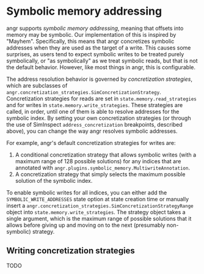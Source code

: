 # Symbolic memory addressing

angr supports *symbolic memory addressing*, meaning that offsets into memory may be symbolic.
Our implementation of this is inspired by "Mayhem".
Specifically, this means that angr concretizes symbolic addresses when they are used as the target of a write.
This causes some surprises, as users tend to expect symbolic writes to be treated purely symbolically, or "as symbolically" as we treat symbolic reads, but that is not the default behavior.
However, like most things in angr, this is configurable.

The address resolution behavior is governed by *concretization strategies*, which are subclasses of `angr.concretization_strategies.SimConcretizationStrategy`.
Concretization strategies for reads are set in `state.memory.read_strategies` and for writes in `state.memory.write_strategies`.
These strategies are called, in order, until one of them is able to resolve addresses for the symbolic index.
By setting your own concretization strategies (or through the use of SimInspect `address_concretization` breakpoints, described above), you can change the way angr resolves symbolic addresses.

For example, angr's default concretization strategies for writes are:

1. A conditional concretization strategy that allows symbolic writes (with a maximum range of 128 possible solutions) for any indices that are annotated with `angr.plugins.symbolic_memory.MultiwriteAnnotation`.
2. A concretization strategy that simply selects the maximum possible solution of the symbolic index.

To enable symbolic writes for all indices, you can either add the `SYMBOLIC_WRITE_ADDRESSES` state option at state creation time or manually insert a `angr.concretization_strategies.SimConcretizationStrategyRange` object into `state.memory.write_strategies`.
The strategy object takes a single argument, which is the maximum range of possible solutions that it allows before giving up and moving on to the next (presumably non-symbolic) strategy.

## Writing concretization strategies

TODO